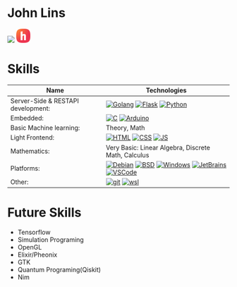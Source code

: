 # John Lins
<img src="https://img.shields.io/github/followers/johnlins?style=social"/>
<a href="https://scrapbook.hackclub.com/JohnLins"><img src="hackclub.png"/></a>

<!--
# Projects
|  **Name** |  **Description** | **Status** |
|-|-|-|
|[![example](https://img.shields.io/static/v1?label=&message=Example&color=000605&logo=github&logoColor=white&labelColor=000605)](https://github.com/johnlins/)|Example...|<img src="https://img.shields.io/github/commit-activity/m/johnlins/JohnLins"/> <img src="https://img.shields.io/aur/last-modified/JohnLins"/>
||
||

:warning: Most of my projects are private, please ping me and we can talk about it.
# Private Projects
|  **Name** |  **Description** | **Status** |
|-|-|-|
||
||
||

-->

# Skills
|  **Name** |  **Technologies** |
|-|-|
|Server-Side & RESTAPI development:|[![Golang](https://img.shields.io/static/v1?label=&message=Golang&color=00ADD8&logo=go&logoColor=white)]() [![Flask](https://img.shields.io/static/v1?label=&message=(some)%20Flask&color=black&logo=flask&logoColor=white)]() [![Python](https://img.shields.io/static/v1?label=&message=Python&color=3C78A9&logo=python&logoColor=white)]()
|Embedded:|[![C](https://img.shields.io/static/v1?label=&message=C&color=A8B9CC&logo=C&logoColor=white)]() [![Arduino](https://img.shields.io/static/v1?label=&message=(some)%20arduino&color=52C0F2&logo=arduino&logoColor=white)]()
|Basic Machine learning:|Theory, Math
|Light Frontend:|[![HTML](https://img.shields.io/static/v1?label=&message=HTML&color=E34F26&logo=html5&logoColor=white)]() [![CSS](https://img.shields.io/static/v1?label=&message=CSS&color=1572B6&logo=css3&logoColor=white)]() [![JS](https://img.shields.io/static/v1?label=&message=(some)%20JavaScript&color=F7DF1E&logo=javascript&logoColor=white)]()
|Mathematics:|Very Basic: Linear Algebra, Discrete Math, Calculus
|Platforms:| [![Debian](https://img.shields.io/static/v1?label=&message=Debian&color=A81D33&logo=debian&logoColor=white)]() [![BSD](https://img.shields.io/static/v1?label=&message=BSD&color=AB2B28&logo=freebsd&logoColor=white)]() [![Windows](https://img.shields.io/static/v1?label=&message=Windows&color=0078D6&logo=windows&logoColor=white)]() [![JetBrains](https://img.shields.io/static/v1?label=&message=JetBrains&color=000000&logo=jetbrains&logoColor=white)]() [![VSCode](https://img.shields.io/static/v1?label=&message=VSCode&color=52C0F2&logo=visualstudio&logoColor=white)]()
|Other:| [![git](https://img.shields.io/static/v1?label=&message=Git&color=red&logo=git&logoColor=white)]() [![wsl](https://img.shields.io/static/v1?label=&message=WSL&color=blue&logo=linux&logoColor=white)]()

# Future Skills
- Tensorflow
- Simulation Programing
- OpenGL
- Elixir/Pheonix
- GTK
- Quantum Programing(Qiskit)
- Nim
<!--
# Hobbies outside of programming
- 🍌 Growing tropical banana plants (Apple Bananas & Lady Finger Bananas)
- ➗ Studying mathematical concepts (Linear Algebra, Discrete Math, Calculus)
- ⚙️ Tinkering with Hardware (Arduino, Onion Omega, ESP32)
- 🥘 Cooking 
- 📊 Sharpening marketing and SEO skills
-->
